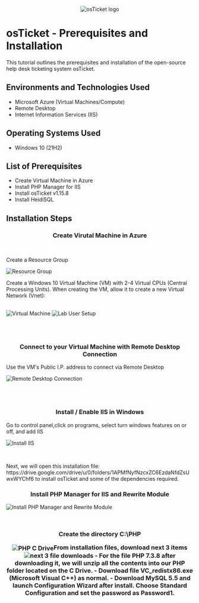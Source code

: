 <p align="center">
<img src="https://i.imgur.com/Clzj7Xs.png" alt="osTicket logo"/>
</p>

<h1>osTicket - Prerequisites and Installation</h1>
This tutorial outlines the prerequisites and installation of the open-source help desk ticketing system osTicket.<br />


<h2>Environments and Technologies Used</h2>

- Microsoft Azure (Virtual Machines/Compute)
- Remote Desktop
- Internet Information Services (IIS)

<h2>Operating Systems Used </h2>

- Windows 10</b> (21H2)

<h2>List of Prerequisites</h2>

- Create Virtual Machine in Azure
- Install PHP Manager for IIS
- Install osTicket v1.15.8
- Install HeidiSQL 

<h2>Installation Steps</h2>
<h3 align="center">Create Virutal Machine in Azure</h3>
<br />
<p>
	Create a Resource Group
</p>
<p>
	<img src="https://i.imgur.com/FSzc1eI.png" alt="Resource Group"/>
</p>
<p>
Create a Windows 10 Virtual Machine (VM) with 2-4 Virtual CPUs (Central Processing Units).
When creating the VM, allow it to create a new Virtual Network (Vnet):
</p>
<br />
<img src="https://i.imgur.com/qoNH8gL.png" alt="Virtual Machine"/>

<img src="https://i.imgur.com/kdaXEpa.png" alt="Lab User Setup"/>
</p>
<br />
<br />
<h3 align="center">Connect to your Virtual Machine with Remote Desktop Connection</h3>
Use the VM's Public I.P. address to connect via Remote Desktop
<br />
<p>
<img src="https://i.imgur.com/2F41kny.png" alt="Remote Desktop Connection"/>
</p>
<br />
<br />
<h3 align="center">Install / Enable IIS in Windows</h3>
Go to control panel,click on programs, select turn windows features on or off, and add IIS
<br />
</p>
<p>
<img src="https://i.imgur.com/ILq51l4.png" alt="Install IIS"/>	
</p>
<br />
<p>
Next, we will open this installation file: https://drive.google.com/drive/u/0/folders/1APMfNyfNzcxZC6EzdaNfdZsUwxWYChf6 to install osTicket and some of the dependencies required.
<p>	
	<h3 align="center">Install PHP Manager for IIS and Rewrite Module</h3>
</p>
<p>
<img src="https://i.imgur.com/fmxi5wI.png" alt="Install PHP Manager and Rewrite Module"/>
</p>
<br />
<h3 align="center">Create the directory C:\PHP
<br />
</p>
<p>
<img src="https://i.imgur.com/aly5Aw0.png" alt="PHP C Drive" 	

<h3 align="center">From installation files, download next 3 items   

<img src="https://i.imgur.com/hXA5bxc.png" alt="next 3 file downloads"/>
- For the file PHP 7.3.8 after downloading it, we will unzip all the contents into our PHP folder located on the C Drive.
- Download file VC_redistx86.exe (Microsoft Visual C++) as normal.
- Download MySQL 5.5 and launch Configuration Wizard after install. Choose Standard Configuration and set the password as Password1.
